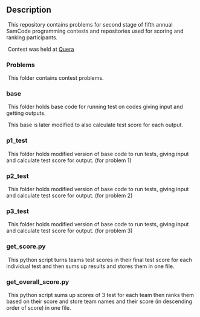 ## Description

​	This repository contains problems for second stage of fifth annual SamCode programming contests and repositories used for scoring and ranking participants.

​	Contest was held at [Quera](https://quera.ir)

### Problems

​	This folder contains contest problems.

### base

​	This folder holds base code for running test on codes giving input and getting outputs.

​	This base is later modified to also calculate test score for each output.

### p1_test

​	This folder holds modified version of base code to run tests, giving input and calculate test score for output. (for problem 1)

### p2_test

​	This folder holds modified version of base code to run tests, giving input and calculate test score for output. (for problem 2)

### p3_test

​	This folder holds modified version of base code to run tests, giving input and calculate test score for output. (for problem 3)

### get_score.py

​	This python script turns teams test scores in their final test score for each individual test and then sums up results and stores them in one file.

### get_overall_score.py

​	This python script sums up scores of 3 test for each team then ranks them based on their score and store team names and their score (in descending order of score) in one file.